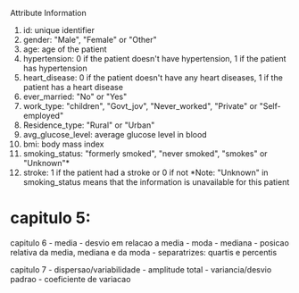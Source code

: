 Attribute Information

1) id: unique identifier
2) gender: "Male", "Female" or "Other"
3) age: age of the patient
4) hypertension: 0 if the patient doesn't have hypertension, 1 if the patient has hypertension
5) heart_disease: 0 if the patient doesn't have any heart diseases, 1 if the patient has a heart disease
6) ever_married: "No" or "Yes"
7) work_type: "children", "Govt_jov", "Never_worked", "Private" or "Self-employed"
8) Residence_type: "Rural" or "Urban"
9) avg_glucose_level: average glucose level in blood
10) bmi: body mass index
11) smoking_status: "formerly smoked", "never smoked", "smokes" or "Unknown"*
12) stroke: 1 if the patient had a stroke or 0 if not
*Note: "Unknown" in smoking_status means that the information is unavailable for this patient

# capitulo 5:

capitulo 6
    - media
    - desvio em relacao a media
    - moda
    - mediana
    - posicao relativa da media, mediana e da moda
    - separatrizes: quartis e percentis

capitulo 7
    - dispersao/variabilidade
    - amplitude total
    - variancia/desvio padrao
    - coeficiente de variacao
